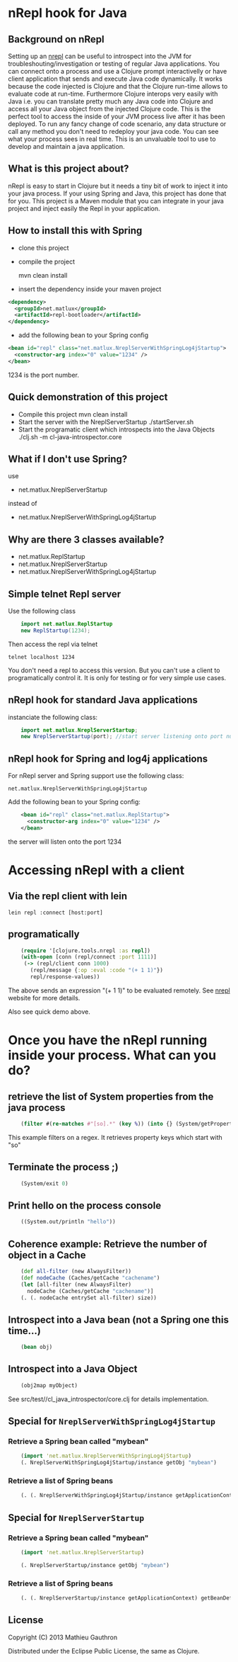 nRepl hook for Java
===================


Background on nRepl
-------------------


Setting up an [nrepl](https://github.com/clojure/tools.nrepl) can be useful to introspect into the JVM for troubleshouting/investigation or testing of regular Java applications. You can connect onto a process and use a Clojure prompt interactivelly or have client application that sends and execute Java code dynamically. It works because the code injected is Clojure and that the Clojure run-time allows to evaluate code at run-time. Furthermore Clojure interops very easily with Java i.e. you can translate pretty much any Java code into Clojure and access all your Java object from the injected Clojure code. This is the perfect tool to access the inside of your JVM process live after it has been deployed. To run any fancy change of code scenario, any data structure or call any method you don't need to redeploy your java code. You can see what your process sees in real time. This is an unvaluable tool to use to develop and maintain a java application.

What is this project about?
---------------------------

nRepl is easy to start in Clojure but it needs a tiny bit of work to inject it into your java process. If your using Spring and Java, this project has done that for you. This project is a Maven module that you can integrate in your java project and inject easily the Repl in your application.

How to install this with Spring
-------------------------------

* clone this project
* compile the project

    mvn clean install

* insert the dependency inside your maven project

```xml
<dependency>
  <groupId>net.matlux</groupId>
  <artifactId>repl-bootloader</artifactId>
</dependency>
```

* add the following bean to your Spring config

```xml
<bean id="repl" class="net.matlux.NreplServerWithSpringLog4jStartup">
  <constructor-arg index="0" value="1234" />
</bean>
```

1234 is the port number.

Quick demonstration of this project
-----------------------------------

* Compile this project
    mvn clean install
* Start the server with the NreplServerStartup
    ./startServer.sh
* Start the programatic client which introspects into the Java Objects
    ./clj.sh -m cl-java-introspector.core

What if I don't use Spring?
---------------------------

use

* net.matlux.NreplServerStartup

instead of

* net.matlux.NreplServerWithSpringLog4jStartup


Why are there 3 classes available?
----------------------------------

* net.matlux.ReplStartup
* net.matlux.NreplServerStartup
* net.matlux.NreplServerWithSpringLog4jStartup

## Simple telnet Repl server

Use the following class

```java
    import net.matlux.ReplStartup
    new ReplStartup(1234);
```

Then access the repl via telnet

    telnet localhost 1234

You don't need a repl to access this version. But you can't use a client to programatically control it. It is only for testing or for very simple use cases.

## nRepl hook for standard Java applications

instanciate the following class:

```java
    import net.matlux.NreplServerStartup;
    new NreplServerStartup(port); //start server listening onto port number
```

## nRepl hook for Spring and log4j applications

For nRepl server and Spring support use the following class:


    net.matlux.NreplServerWithSpringLog4jStartup

Add the following bean to your Spring config:

```xml
    <bean id="repl" class="net.matlux.ReplStartup">
      <constructor-arg index="0" value="1234" />
    </bean>
```

the server will listen onto the port 1234


# Accessing nRepl with a client

## Via the repl client with lein

    lein repl :connect [host:port]

## programatically

```clojure
    (require '[clojure.tools.nrepl :as repl])
    (with-open [conn (repl/connect :port 1111)]
     (-> (repl/client conn 1000)
       (repl/message {:op :eval :code "(+ 1 1)"})
       repl/response-values))
```

The above sends an expression "(+ 1 1)" to be evaluated remotely. See [nrepl](https://github.com/clojure/tools.nrepl) website for more details.

Also see quick demo above.

# Once you have the nRepl running inside your process. What can you do?

## retrieve the list of System properties from the java process

```clojure
    (filter #(re-matches #"[so].*" (key %)) (into {} (System/getProperties)))
```

This example filters on a regex. It retrieves property keys which start with "so"

## Terminate the process ;)

```clojure
    (System/exit 0)
```

## Print hello on the process console

```clojure
    ((System.out/println "hello"))
```

## Coherence example: Retrieve the number of object in a Cache

```clojure
    (def all-filter (new AlwaysFilter))
    (def nodeCache (Caches/getCache "cachename")
    (let [all-filter (new AlwaysFilter)
      nodeCache (Caches/getCache "cachename")]
    (. (. nodeCache entrySet all-filter) size))
```


## Introspect into a Java bean (not a Spring one this time...)

```clojure
    (bean obj)
```

## Introspect into a Java Object

```clojure
    (obj2map myObject)
```

See src/test//cl_java_introspector/core.clj for details implementation.

## Special for `NreplServerWithSpringLog4jStartup`

### Retrieve a Spring bean called "mybean"

```clojure
    (import 'net.matlux.NreplServerWithSpringLog4jStartup)
    (. NreplServerWithSpringLog4jStartup/instance getObj "mybean")
```

### Retrieve a list of Spring beans

```clojure
    (. (. NreplServerWithSpringLog4jStartup/instance getApplicationContext) getBeanDefinitionNames)
```

## Special  for `NreplServerStartup`

### Retrieve a Spring bean called "mybean"

```clojure
    (import 'net.matlux.NreplServerStartup)

    (. NreplServerStartup/instance getObj "mybean")
```

### Retrieve a list of Spring beans

```clojure
    (. (. NreplServerStartup/instance getApplicationContext) getBeanDefinitionNames)
```

## License

Copyright (C) 2013 Mathieu Gauthron

Distributed under the Eclipse Public License, the same as Clojure.
